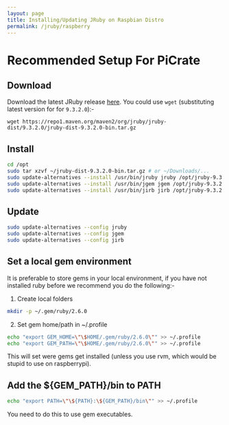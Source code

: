 ```yaml
---
layout: page
title: Installing/Updating JRuby on Raspbian Distro
permalink: /jruby/raspberry
---
```


# Recommended Setup For PiCrate

## Download

Download the latest JRuby release [here][download]. You could use `wget` (substituting latest version for for `9.3.2.0`):-

`wget https://repo1.maven.org/maven2/org/jruby/jruby-dist/9.3.2.0/jruby-dist-9.3.2.0-bin.tar.gz`

## Install

```bash
cd /opt
sudo tar xzvf ~/jruby-dist-9.3.2.0-bin.tar.gz # or ~/Downloads/...
sudo update-alternatives --install /usr/bin/jruby jruby /opt/jruby-9.3.2.0/bin/jruby 100
sudo update-alternatives --install /usr/bin/jgem jgem /opt/jruby-9.3.2.0/bin/jgem 100
sudo update-alternatives --install /usr/bin/jirb jirb /opt/jruby-9.3.2.0/bin/jirb 100
```

## Update

```bash
sudo update-alternatives --config jruby
sudo update-alternatives --config jgem
sudo update-alternatives --config jirb
```

## Set a local gem environment

It is preferable to store gems in your local environment, if you have not installed ruby before we recommend you do the following:-

1. Create local folders

  ```bash
  mkdir -p ~/.gem/ruby/2.6.0
  ```

2. Set gem home/path in ~/.profile

  ```bash
  echo "export GEM_HOME=\"\$HOME/.gem/ruby/2.6.0\"" >> ~/.profile
  echo "export GEM_PATH=\"\$HOME/.gem/ruby/2.6.0\"" >> ~/.profile
  ```

  This will set were gems get installed (unless you use rvm, which would be stupid to use on raspberrypi).

## Add the ${GEM_PATH}/bin to PATH

```bash
echo "export PATH=\"\${PATH}:\${GEM_PATH}/bin\"" >> ~/.profile
```

You need to do this to use gem executables.

[download]: https://www.jruby.org/download
